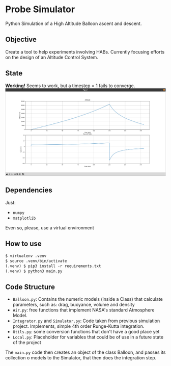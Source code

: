 # Probe Simulator
Python Simulation of a High Altitude Balloon ascent and descent.

## Objective 
Create a tool to help experiments involving HABs. Currently focusing efforts on
the design of an Altitude Control System.

## State
**Working!**
Seems to work, but a timestep = 1 fails to converge.
![screenshot](assets/funfando.png)

## Dependencies
Just: 
 - `numpy`
 - `matplotlib`

Even so, please, use a virtual environment

## How to use
```shell
$ virtualenv .venv
$ source .venv/bin/activate
(.venv) $ pip3 install -r requirements.txt
(.venv) $ python3 main.py
```

## Code Structure

 - `Balloon.py`: Contains the numeric models (inside a Class) that calculate parameters, such as: 
 drag, buoyance, volume and density
 - `Air.py`: free functions that implement NASA's standard Atmosphere Model.
 - `Integrator.py` and `Simulator.py`: Code taken from previous simulation project. 
 Implements, simple 4th order Runge-Kutta integration.
 - `Utils.py`: some conversion functions that don't have a good place yet
 - `Local.py`: Placeholder for variables that could be of use in a future state of the project

The `main.py` code then creates an object of the class Balloon, and passes its collection o models
to the Simulator,  that then does the integration step.
